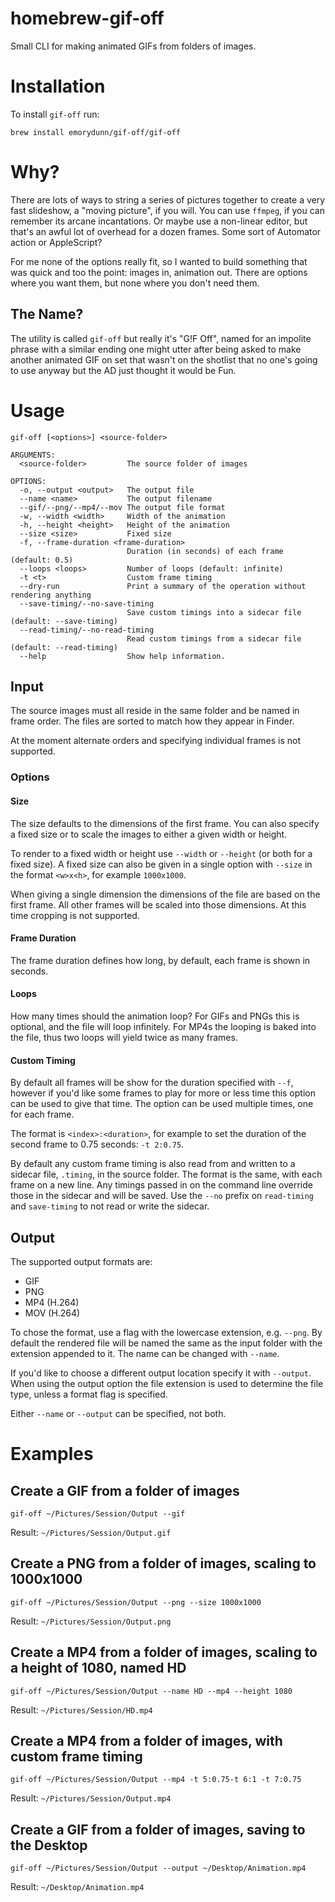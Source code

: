 # homebrew-gif-off

Small CLI for making animated GIFs from folders of images.

# Installation

To install `gif-off` run:

```shell
brew install emorydunn/gif-off/gif-off
```

# Why?

There are lots of ways to string a series of pictures together to create a very fast slideshow, a "moving picture", if you will. You can use `ffmpeg`, if you can remember its arcane incantations. Or maybe use a non-linear editor, but that's an awful lot of overhead for a dozen frames. Some sort of Automator action or AppleScript?

For me none of the options really fit, so I wanted to build something that was quick and too the point: images in, animation out. There are options where you want them, but none where you don't need them.

## The Name?

The utility is called `gif-off` but really it's "G!F Off", named for an impolite phrase with a similar ending one might utter after being asked to make another animated GIF on set that wasn't on the shotlist that no one's going to use anyway but the AD just thought it would be Fun.

# Usage

```
gif-off [<options>] <source-folder>

ARGUMENTS:
  <source-folder>         The source folder of images

OPTIONS:
  -o, --output <output>   The output file
  --name <name>           The output filename
  --gif/--png/--mp4/--mov The output file format
  -w, --width <width>     Width of the animation
  -h, --height <height>   Height of the animation
  --size <size>           Fixed size
  -f, --frame-duration <frame-duration>
                          Duration (in seconds) of each frame (default: 0.5)
  --loops <loops>         Number of loops (default: infinite)
  -t <t>                  Custom frame timing
  --dry-run               Print a summary of the operation without rendering anything
  --save-timing/--no-save-timing
                          Save custom timings into a sidecar file (default: --save-timing)
  --read-timing/--no-read-timing
                          Read custom timings from a sidecar file (default: --read-timing)
  --help                  Show help information.
```

## Input

The source images must all reside in the same folder and be named in frame order. The files are sorted to match how they appear in Finder.

At the moment alternate orders and specifying individual frames is not supported.

### Options

#### Size

The size defaults to the dimensions of the first frame. You can also specify a fixed size or to scale the images to either a given width or height.

To render to a fixed width or height use `--width` or `--height` (or both for a fixed size). A fixed size can also be given in a single option with `--size` in the format `<w>x<h>`, for example `1000x1000`.

When giving a single dimension the dimensions of the file are based on the first frame. All other frames will be scaled into those dimensions. At this time cropping is not supported.

#### Frame Duration

The frame duration defines how long, by default, each frame is shown in seconds.

#### Loops

How many times should the animation loop? For GIFs and PNGs this is optional, and the file will loop infinitely. For MP4s the looping is baked into the file, thus two loops will yield twice as many frames.

#### Custom Timing

By default all frames will be show for the duration specified with `--f`, however if you'd like some frames to play for more or less time this option can be used to give that time. The option can be used multiple times, one for each frame.

The format is `<index>:<duration>`, for example to set the duration of the second frame to 0.75 seconds: `-t 2:0.75`.

By default any custom frame timing is also read from and written to a sidecar file, `.timing`, in the source folder. The format is the same, with each frame on a new line. Any timings passed in on the command line override those in the sidecar and will be saved. Use the `--no` prefix on `read-timing` and `save-timing` to not read or write the sidecar.

## Output

The supported output formats are:

- GIF
- PNG
- MP4 (H.264)
- MOV (H.264)

To chose the format, use a flag with the lowercase extension, e.g. `--png`. By default the rendered file will be named the same as the input folder with the extension appended to it. The name can be changed with `--name`.

If you'd like to choose a different output location specify it with `--output`. When using the output option the file extension is used to determine the file type, unless a format flag is specified.

Either `--name` or `--output` can be specified, not both.

# Examples

## Create a GIF from a folder of images

```shell
gif-off ~/Pictures/Session/Output --gif
```

Result: `~/Pictures/Session/Output.gif`

## Create a PNG from a folder of images, scaling to 1000x1000

```shell
gif-off ~/Pictures/Session/Output --png --size 1000x1000
```

Result: `~/Pictures/Session/Output.png`

## Create a MP4 from a folder of images, scaling to a height of 1080, named HD

```shell
gif-off ~/Pictures/Session/Output --name HD --mp4 --height 1080
```

Result: `~/Pictures/Session/HD.mp4`

## Create a MP4 from a folder of images, with custom frame timing

```shell
gif-off ~/Pictures/Session/Output --mp4 -t 5:0.75-t 6:1 -t 7:0.75
```

Result: `~/Pictures/Session/Output.mp4`

## Create a GIF from a folder of images, saving to the Desktop

```shell
gif-off ~/Pictures/Session/Output --output ~/Desktop/Animation.mp4
```

Result: `~/Desktop/Animation.mp4`
